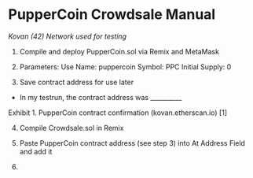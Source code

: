 # PupperCoin Crowdsale Manual
*Kovan (42) Network used for testing*

1. Compile and deploy PupperCoin.sol via Remix and MetaMask

2. Parameters:
  Use Name:  puppercoin
  Symbol:  PPC
  Initial Supply:  0
  
3. Save contract address for use later
  * In my testrun, the contract address was __________ 

Exhibit 1. PupperCoin contract confirmation (kovan.etherscan.io)
[1]

4. Compile Crowdsale.sol in Remix

5. Paste PupperCoin contract address (see step 3) into At Address Field and add it

6. 



